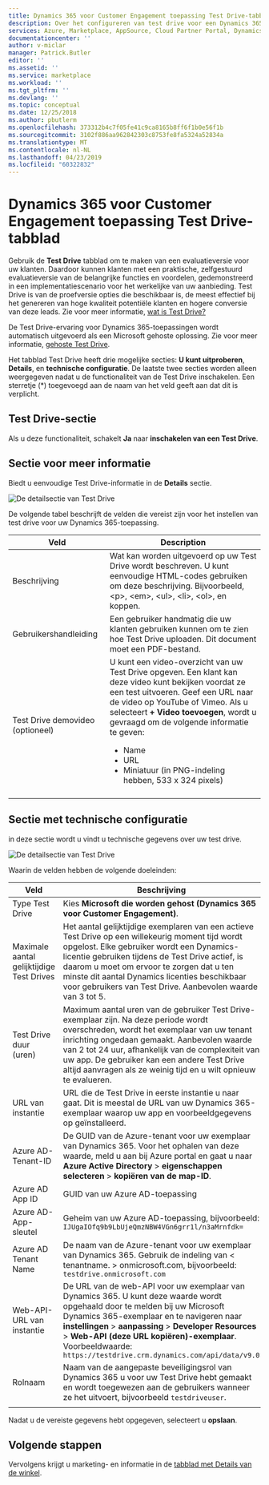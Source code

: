 ```yaml
---
title: Dynamics 365 voor Customer Engagement toepassing Test Drive-tabblad - bieden Azure Marketplace | Microsoft Docs
description: Over het configureren van test drive voor een Dynamics 365 voor Customer Engagement toepassing aanbieding op de AppSource-Marketplace.
services: Azure, Marketplace, AppSource, Cloud Partner Portal, Dynamics 365 for Customer Engagement
documentationcenter: ''
author: v-miclar
manager: Patrick.Butler
editor: ''
ms.assetid: ''
ms.service: marketplace
ms.workload: ''
ms.tgt_pltfrm: ''
ms.devlang: ''
ms.topic: conceptual
ms.date: 12/25/2018
ms.author: pbutlerm
ms.openlocfilehash: 373312b4c7f05fe41c9ca8165b8ff6f1b0e56f1b
ms.sourcegitcommit: 3102f886aa962842303c8753fe8fa5324a52834a
ms.translationtype: MT
ms.contentlocale: nl-NL
ms.lasthandoff: 04/23/2019
ms.locfileid: "60322832"
---
```

# <a name="dynamics-365-for-customer-engagement-application-test-drive-tab"></a>Dynamics 365 voor Customer Engagement toepassing Test Drive-tabblad

Gebruik de **Test Drive** tabblad om te maken van een evaluatieversie voor uw klanten.  Daardoor kunnen klanten met een praktische, zelfgestuurd evaluatieversie van de belangrijke functies en voordelen, gedemonstreerd in een implementatiescenario voor het werkelijke van uw aanbieding.  Test Drive is van de proefversie opties die beschikbaar is, de meest effectief bij het genereren van hoge kwaliteit potentiële klanten en hogere conversie van deze leads.  Zie voor meer informatie, [wat is Test Drive?](../test-drive/what-is-test-drive.md)

De Test Drive-ervaring voor Dynamics 365-toepassingen wordt automatisch uitgevoerd als een Microsoft gehoste oplossing.  Zie voor meer informatie, [gehoste Test Drive](https://docs.microsoft.com/azure/marketplace/cloud-partner-portal/test-drive/hosted-test-drive).

Het tabblad Test Drive heeft drie mogelijke secties: **U kunt uitproberen**, **Details**, en **technische configuratie**.  De laatste twee secties worden alleen weergegeven nadat u de functionaliteit van de Test Drive inschakelen.  Een sterretje (*) toegevoegd aan de naam van het veld geeft aan dat dit is verplicht. 


## <a name="test-drive-section"></a>Test Drive-sectie

Als u deze functionaliteit, schakelt **Ja** naar **inschakelen van een Test Drive**.


## <a name="details-section"></a>Sectie voor meer informatie

Biedt u eenvoudige Test Drive-informatie in de **Details** sectie.   

![De detailsectie van Test Drive](./media/test-drive-tab-details.png)

De volgende tabel beschrijft de velden die vereist zijn voor het instellen van test drive voor uw Dynamics 365-toepassing.

|      Veld                    |    Description                  |
|    ---------                  |  ---------------                |
|      Beschrijving              |   Wat kan worden uitgevoerd op uw Test Drive wordt beschreven. U kunt eenvoudige HTML-codes gebruiken om deze beschrijving. Bijvoorbeeld, &lt;p&gt;, &lt;em&gt;, &lt;ul&gt;, &lt;li&gt;, &lt;ol&gt;, en koppen.  |
|  Gebruikershandleiding                  |   Een gebruiker handmatig die uw klanten gebruiken kunnen om te zien hoe Test Drive uploaden. Dit document moet een PDF-bestand.              |
|  Test Drive demovideo (optioneel) |  U kunt een video-overzicht van uw Test Drive opgeven. Een klant kan deze video kunt bekijken voordat ze een test uitvoeren. Geef een URL naar de video op YouTube of Vimeo. Als u selecteert **+ Video toevoegen**, wordt u gevraagd om de volgende informatie te geven:<ul><li>Name</li><li>URL</li><li>Miniatuur (in PNG-indeling hebben, 533 x 324 pixels)</li></ul>  |
|   |   |


## <a name="technical-configuration-section"></a>Sectie met technische configuratie

in deze sectie wordt u vindt u technische gegevens over uw test drive.

![De detailsectie van Test Drive](./media/test-drive-tab-tech-config.png)

Waarin de velden hebben de volgende doeleinden:

|      Veld                    |    Beschrijving                  |
|    ---------                  |  ---------------                |
| Type Test Drive            | Kies **Microsoft die worden gehost (Dynamics 365 voor Customer Engagement)**.  |
| Maximale aantal gelijktijdige Test Drives    | Het aantal gelijktijdige exemplaren van een actieve Test Drive op een willekeurig moment tijd wordt opgelost. Elke gebruiker wordt een Dynamics-licentie gebruiken tijdens de Test Drive actief, is daarom u moet om ervoor te zorgen dat u ten minste dit aantal Dynamics licenties beschikbaar voor gebruikers van Test Drive. Aanbevolen waarde van 3 tot 5.  |
| Test Drive duur (uren)   | Maximum aantal uren van de gebruiker Test Drive-exemplaar zijn. Na deze periode wordt overschreden, wordt het exemplaar van uw tenant inrichting ongedaan gemaakt. Aanbevolen waarde van 2 tot 24 uur, afhankelijk van de complexiteit van uw app. De gebruiker kan een andere Test Drive altijd aanvragen als ze weinig tijd en u wilt opnieuw te evalueren.  |
| URL van instantie                  | URL die de Test Drive in eerste instantie u naar gaat. Dit is meestal de URL van uw Dynamics 365-exemplaar waarop uw app en voorbeeldgegevens op geïnstalleerd.  |
| Azure AD-Tenant-ID            | De GUID van de Azure-tenant voor uw exemplaar van Dynamics 365. Voor het ophalen van deze waarde, meld u aan bij Azure portal en gaat u naar **Azure Active Directory** > **eigenschappen selecteren** > **kopiëren van de map-ID**.  |
| Azure AD App ID               | GUID van uw Azure AD-toepassing  |
| Azure AD-App-sleutel              | Geheim van uw Azure AD-toepassing, bijvoorbeeld: `IJUgaIOfq9b9LbUjeQmzNBW4VGn6grr1l/n3aMrnfdk=` |
| Azure AD Tenant Name          | De naam van de Azure-tenant voor uw exemplaar van Dynamics 365. Gebruik de indeling van < tenantname. > onmicrosoft.com, bijvoorbeeld: `testdrive.onmicrosoft.com`  |
| Web-API-URL van instantie          | De URL van de web-API voor uw exemplaar van Dynamics 365. U kunt deze waarde wordt opgehaald door te melden bij uw Microsoft Dynamics 365-exemplaar en te navigeren naar **instellingen** > **aanpassing** > **Developer Resources** > **Web-API (deze URL kopiëren)-exemplaar**. Voorbeeldwaarde: `https://testdrive.crm.dynamics.com/api/data/v9.0`  |
| Rolnaam                     | Naam van de aangepaste beveiligingsrol van Dynamics 365 u voor uw Test Drive hebt gemaakt en wordt toegewezen aan de gebruikers wanneer ze het uitvoert, bijvoorbeeld `testdriveuser`. |
|  |  |

Nadat u de vereiste gegevens hebt opgegeven, selecteert u **opslaan**.


## <a name="next-steps"></a>Volgende stappen

Vervolgens krijgt u marketing- en informatie in de [tabblad met Details van de winkel](./cpp-storefront-details-tab.md).

